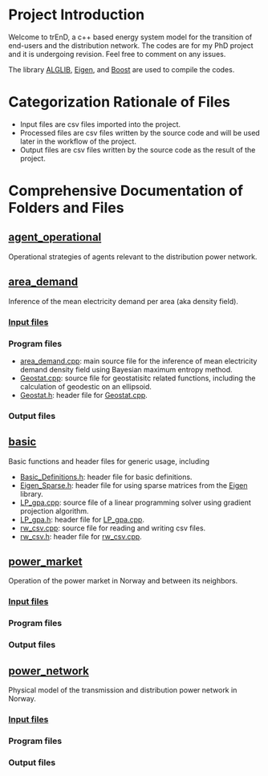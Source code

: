 # Project Introduction
Welcome to trEnD, a c++ based energy system model for the transition of end-users and the distribution network.
The codes are for my PhD project and it is undergoing revision. Feel free to comment on any issues.

The library [ALGLIB](https://www.alglib.net/), [Eigen](https://eigen.tuxfamily.org/index.php?title=Main_Page), and [Boost](https://www.boost.org/) are used to compile the codes.

# Categorization Rationale of Files
- Input files are csv files imported into the project.
- Processed files are csv files written by the source code and will be used later in the workflow of the project.
- Output files are csv files written by the source code as the result of the project.

# Comprehensive Documentation of Folders and Files
## [agent_operational](https://github.com/TonyYenTWN/distribution_grid_transition_Norway/tree/main/agent_operational)
Operational strategies of agents relevant to the distribution power network.

## [area_demand](https://github.com/TonyYenTWN/distribution_grid_transition_Norway/tree/main/area_demand)
Inference of the mean electricity demand per area (aka density field).

### [Input files](https://github.com/TonyYenTWN/distribution_grid_transition_Norway/tree/main/area_demand/input)

### Program files
- [area_demand.cpp](https://github.com/TonyYenTWN/distribution_grid_transition_Norway/blob/main/area_demand/area_demand.cpp): main source file for the inference of mean electricity demand density field using Bayesian maximum entropy method.
- [Geostat.cpp](https://github.com/TonyYenTWN/distribution_grid_transition_Norway/blob/main/area_demand/Geostat.cpp): source file for geostatisitc related functions, including the calculation of geodestic on an ellipsoid.
- [Geostat.h](https://github.com/TonyYenTWN/distribution_grid_transition_Norway/blob/main/area_demand/Geostat.h): header file for [Geostat.cpp](https://github.com/TonyYenTWN/distribution_grid_transition_Norway/blob/main/area_demand/Geostat.cpp).

### Output files

## [basic](https://github.com/TonyYenTWN/distribution_grid_transition_Norway/tree/main/basic)
Basic functions and header files for generic usage, including

- [Basic_Definitions.h](https://github.com/TonyYenTWN/distribution_grid_transition_Norway/blob/main/basic/Basic_Definitions.h): header file for basic definitions.
- [Eigen_Sparse.h](https://github.com/TonyYenTWN/distribution_grid_transition_Norway/blob/main/basic/Eigen_Sparse.h): header file for using sparse matrices from the [Eigen](https://eigen.tuxfamily.org/index.php?title=Main_Page) library.
- [LP_gpa.cpp](https://github.com/TonyYenTWN/distribution_grid_transition_Norway/blob/main/basic/LP_gpa.cpp): source file of a linear programming solver using gradient projection algorithm.
- [LP_gpa.h](https://github.com/TonyYenTWN/distribution_grid_transition_Norway/blob/main/basic/LP_gpa.h): header file for [LP_gpa.cpp](https://github.com/TonyYenTWN/distribution_grid_transition_Norway/blob/main/basic/LP_gpa.cpp).
- [rw_csv.cpp](https://github.com/TonyYenTWN/distribution_grid_transition_Norway/blob/main/basic/rw_csv.cpp): source file for reading and writing csv files.
- [rw_csv.h](https://github.com/TonyYenTWN/distribution_grid_transition_Norway/blob/main/basic/rw_csv.h): header file for [rw_csv.cpp](https://github.com/TonyYenTWN/distribution_grid_transition_Norway/blob/main/basic/rw_csv.cpp).

## [power_market](https://github.com/TonyYenTWN/distribution_grid_transition_Norway/tree/main/power_market)
Operation of the power market in Norway and between its neighbors.

### [Input files](https://github.com/TonyYenTWN/distribution_grid_transition_Norway/tree/main/power_market/input)

### Program files

### Output files

## [power_network](https://github.com/TonyYenTWN/distribution_grid_transition_Norway/tree/main/power_network/)
Physical model of the transmission and distribution power network in Norway.

### [Input files](https://github.com/TonyYenTWN/distribution_grid_transition_Norway/tree/main/power_network/input)

### Program files

### Output files
